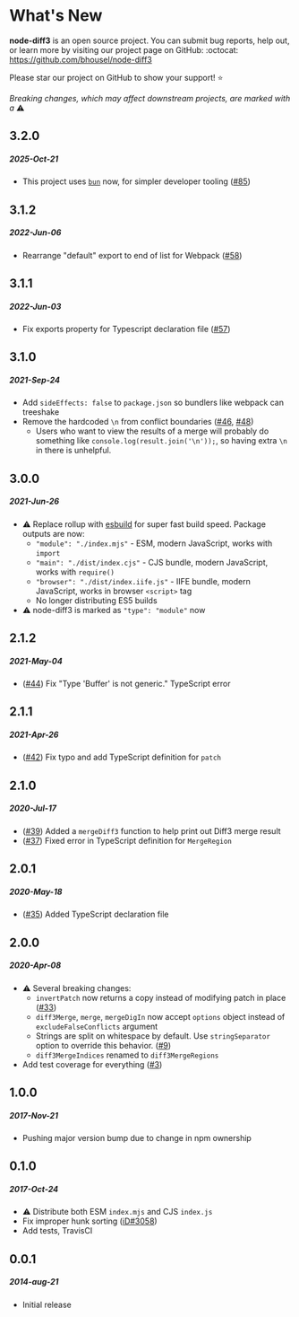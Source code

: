 # What's New

**node-diff3** is an open source project. You can submit bug reports, help out,
or learn more by visiting our project page on GitHub:  :octocat: https://github.com/bhousel/node-diff3

Please star our project on GitHub to show your support! ⭐️

_Breaking changes, which may affect downstream projects, are marked with a_ ⚠️

<!--
# A.B.C
##### YYYY-MMM-DD
*

[#xxx]: https://github.com/bhousel/node-diff3/issues/xxx
-->

## 3.2.0
##### 2025-Oct-21
* This project uses [`bun`](https://bun.com/) now, for simpler developer tooling ([#85])

[#85]: https://github.com/bhousel/node-diff3/issues/85


## 3.1.2
##### 2022-Jun-06

* Rearrange "default" export to end of list for Webpack ([#58])

[#58]: https://github.com/bhousel/node-diff3/issues/58


## 3.1.1
##### 2022-Jun-03

* Fix exports property for Typescript declaration file ([#57])

[#57]: https://github.com/bhousel/node-diff3/issues/57


## 3.1.0
##### 2021-Sep-24

* Add `sideEffects: false` to `package.json` so bundlers like webpack can treeshake
* Remove the hardcoded `\n` from conflict boundaries ([#46], [#48])
  * Users who want to view the results of a merge will probably do something like `console.log(result.join('\n'));`, so having extra `\n` in there is unhelpful.

[#46]: https://github.com/bhousel/node-diff3/issues/46
[#48]: https://github.com/bhousel/node-diff3/issues/48


## 3.0.0
##### 2021-Jun-26

* ⚠️  Replace rollup with [esbuild](https://esbuild.github.io/) for super fast build speed. Package outputs are now:
  * `"module": "./index.mjs"` - ESM, modern JavaScript, works with `import`
  * `"main": "./dist/index.cjs"` - CJS bundle, modern JavaScript, works with `require()`
  * `"browser": "./dist/index.iife.js"` - IIFE bundle, modern JavaScript, works in browser `<script>` tag
  * No longer distributing ES5 builds
* ⚠️  node-diff3 is marked as `"type": "module"` now


## 2.1.2
##### 2021-May-04

* ([#44]) Fix "Type 'Buffer' is not generic." TypeScript error

[#44]: https://github.com/bhousel/node-diff3/issues/44


## 2.1.1
##### 2021-Apr-26

* ([#42]) Fix typo and add TypeScript definition for `patch`

[#42]: https://github.com/bhousel/node-diff3/issues/42


## 2.1.0
##### 2020-Jul-17

* ([#39]) Added a `mergeDiff3` function to help print out Diff3 merge result
* ([#37]) Fixed error in TypeScript definition for `MergeRegion`

[#39]: https://github.com/bhousel/node-diff3/issues/39
[#37]: https://github.com/bhousel/node-diff3/issues/37


## 2.0.1
##### 2020-May-18

* ([#35]) Added TypeScript declaration file

[#35]: https://github.com/bhousel/node-diff3/issues/35


## 2.0.0
##### 2020-Apr-08

* ⚠️  Several breaking changes:
  * `invertPatch` now returns a copy instead of modifying patch in place ([#33])
  * `diff3Merge`, `merge`, `mergeDigIn` now accept `options` object instead of `excludeFalseConflicts` argument
  * Strings are split on whitespace by default. Use `stringSeparator` option to override this behavior. ([#9])
  * `diff3MergeIndices` renamed to `diff3MergeRegions`
* Add test coverage for everything ([#3])

[#33]: https://github.com/bhousel/node-diff3/issues/33
[#9]: https://github.com/bhousel/node-diff3/issues/9
[#3]: https://github.com/bhousel/node-diff3/issues/3


## 1.0.0
##### 2017-Nov-21

* Pushing major version bump due to change in npm ownership


## 0.1.0
##### 2017-Oct-24

* ⚠️  Distribute both ESM `index.mjs` and CJS `index.js`
* Fix improper hunk sorting ([iD#3058])
* Add tests, TravisCI

[iD#3058]: https://github.com/openstreetmap/iD/issues/3058


## 0.0.1
##### 2014-aug-21

* Initial release
